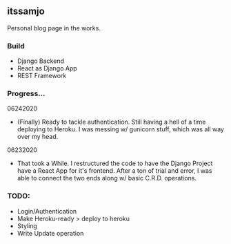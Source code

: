 ## itssamjo

Personal blog page in the works.

### Build

- Django Backend
- React as Django App
- REST Framework

### Progress...

06242020
- (Finally) Ready to tackle authentication. Still having a hell of a time deploying to Heroku. I was messing w/ gunicorn stuff, which was all way over my head.

06232020
- That took a While. I restructured the code to have 
the Django Project have a React App for it's frontend.
After a ton of trial and error, I was able to connect 
the two ends along w/ basic C.R.D. operations.


### TODO:

- Login/Authentication
- Make Heroku-ready > deploy to heroku
- Styling
- Write Update operation